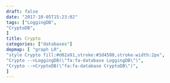 ```yaml
---
draft: false
date: "2017-10-05T15:23:02"
tags: ["LoggingDB",
"CryptoDB",
]
title: Crypto
categories: ["databases"]
depmap: [ "graph LR",
"style Crypto fill:#d02a91,stroke:#3d4580,stroke-width:2px",
"Crypto -->LoggingDB(\"fa:fa-database LoggingDB\")",
"Crypto -->CryptoDB(\"fa:fa-database CryptoDB\")",
]
---
```

			